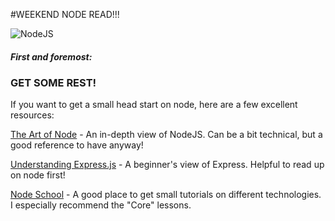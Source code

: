 #WEEKEND NODE READ!!!

![NodeJS](https://d2eip9sf3oo6c2.cloudfront.net/series/covers/000/000/015/half/node-fundamentals.jpg?1431962287)

##### First and foremost:

### GET SOME REST!

If you want to get a small head start on node, here are a few excellent resources:

[The Art of Node](https://github.com/maxogden/art-of-node#the-art-of-node) - An in-depth view of NodeJS. Can be a bit technical, but a good reference to have anyway!

[Understanding Express.js](http://evanhahn.com/understanding-express/) - A beginner's view of Express. Helpful to read up on node first!

[Node School](http://nodeschool.io/) - A good place to get small tutorials on different technologies. I especially recommend the "Core" lessons.


